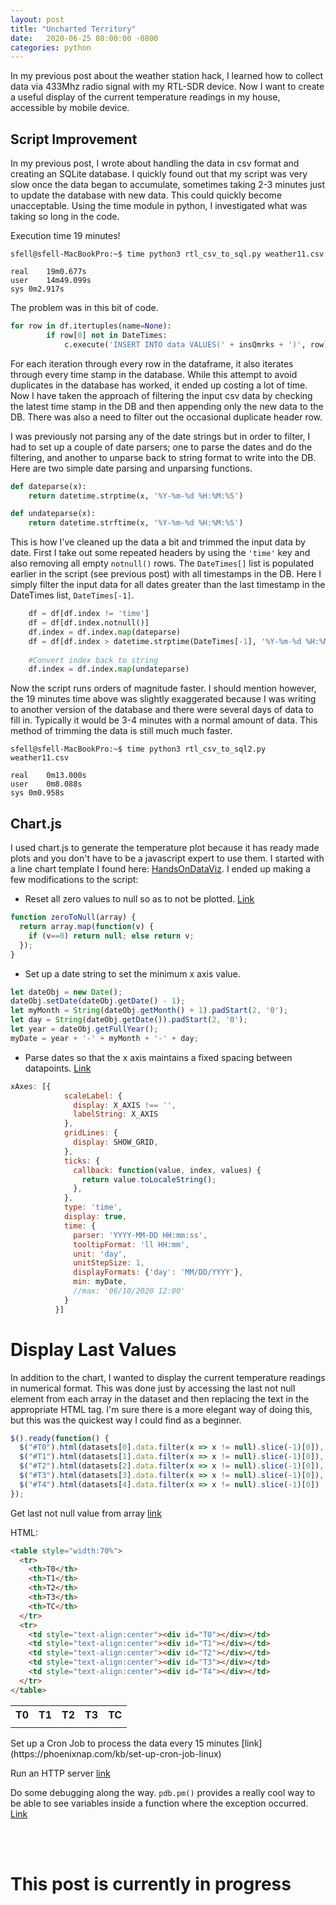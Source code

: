 ```yaml
---
layout: post
title: "Uncharted Territory" 
date:   2020-06-25 08:00:00 -0800
categories: python
---
```


In my previous post about the weather station hack, I learned how to collect data via 433Mhz radio signal with my RTL-SDR device.  Now I want to create a useful display of the current temperature readings in my house, accessible by mobile device.   

## Script Improvement  
In my previous post, I wrote about handling the data in csv format and creating an SQLite database.  I quickly found out that my script was very slow once the data began to accumulate, sometimes taking 2-3 minutes just to update the database with new data.  This could quickly become unacceptable.  Using the time module in python, I investigated what was taking so long in the code. 

Execution time 19 minutes!
```shell
sfell@sfell-MacBookPro:~$ time python3 rtl_csv_to_sql.py weather11.csv

real	19m0.677s
user	14m49.099s
sys	0m2.917s
```

The problem was in this bit of code. 

```python
for row in df.itertuples(name=None): 
        if row[0] not in DateTimes: 
            c.execute('INSERT INTO data VALUES(' + insQmrks + ')', row) 
```
For each iteration through every row in the dataframe, it also iterates through every time stamp in the database.  While this attempt to avoid duplicates in the database has worked, it ended up costing a lot of time.  Now I have taken the approach of filtering the input csv data by checking the latest time stamp in the DB and then appending only the new data to the DB.  There was also a need to filter out the occasional duplicate header row. 

I was previously not parsing any of the date strings but in order to filter, I had to set up a couple of date parsers; one to parse the dates and do the filtering, and another to unparse back to string format to write into the DB. Here are two simple date parsing and unparsing functions.
```python
def dateparse(x):
    return datetime.strptime(x, '%Y-%m-%d %H:%M:%S')

def undateparse(x):
    return datetime.strftime(x, '%Y-%m-%d %H:%M:%S')
```

This is how I've cleaned up the data a bit and trimmed the input data by date.  First I take out some repeated headers by using the `'time'` key and also removing all empty `notnull()` rows.  The `DateTimes[]` list is populated earlier in the script (see previous post) with all timestamps in the DB.  Here I simply filter the input data for all dates greater than the last timestamp in the DateTimes list, `DateTimes[-1]`.
```python
    df = df[df.index != 'time']
    df = df[df.index.notnull()]
    df.index = df.index.map(dateparse)
    df = df[df.index > datetime.strptime(DateTimes[-1], '%Y-%m-%d %H:%M:%S')]
   
    #Convert index back to string
    df.index = df.index.map(undateparse)

```

Now the script runs orders of magnitude faster. I should mention however, the 19 minutes time above was slightly exaggerated because I was writing to another version of the database and there were several days of data to fill in. Typically it would be 3-4 minutes with a normal amount of data. This method of trimming the data is still much much faster.
```shell
sfell@sfell-MacBookPro:~$ time python3 rtl_csv_to_sql2.py weather11.csv

real	0m13.000s
user	0m8.088s
sys	0m0.958s
```

## Chart.js

I used chart.js to generate the temperature plot because it has ready made plots and you don't have to be a javascript expert to use them. I started with a line chart template I found here: [HandsOnDataViz](https://github.com/HandsOnDataViz/chartjs-templates/tree/master/line-chart). I ended up making a few modifications to the script: 

* Reset all zero values to null so as to not be plotted. [Link](https://jsfiddle.net/beaver71/u4wto8z1/)
```javascript
function zeroToNull(array) {
  return array.map(function(v) {
    if (v==0) return null; else return v;
  });
}
```

* Set up a date string to set the minimum x axis value.
```javascript
let dateObj = new Date();
dateObj.setDate(dateObj.getDate() - 1);
let myMonth = String(dateObj.getMonth() + 1).padStart(2, '0');
let day = String(dateObj.getDate()).padStart(2, '0');
let year = dateObj.getFullYear();
myDate = year + '-' + myMonth + '-' + day;
```

* Parse dates so that the x axis maintains a fixed spacing between datapoints. [Link](https://stackoverflow.com/questions/54334676/chart-js-format-date-in-label)
```javascript
xAxes: [{
            scaleLabel: {
              display: X_AXIS !== '',
              labelString: X_AXIS
            },
            gridLines: {
              display: SHOW_GRID,
            },
            ticks: {
              callback: function(value, index, values) {
                return value.toLocaleString();
              },
            },
            type: 'time',
            display: true,
            time: {
              parser: 'YYYY-MM-DD HH:mm:ss',
              tooltipFormat: 'll HH:mm',
              unit: 'day',
              unitStepSize: 1,
              displayFormats: {'day': 'MM/DD/YYYY'},
              min: myDate,
              //max: '06/10/2020 12:00'
            }
          }]
``` 

<script src="https://cdnjs.cloudflare.com/ajax/libs/jquery/3.4.1/jquery.min.js"></script>
  
<!-- Load Chart.js -->
<script src="https://cdnjs.cloudflare.com/ajax/libs/Chart.js/2.8.0/Chart.bundle.min.js"></script>
<script src="https://unpkg.com/chartjs-plugin-colorschemes@0.4.0/dist/chartjs-plugin-colorschemes.min.js"></script>

<!-- Load Data Labels-->
<!-- <script src="https://cdn.jsdelivr.net/npm/chartjs-plugin-datalabels@0.7.0"></script> -->
<!-- Load PapaParse to read csv files -->
<script src="https://cdnjs.cloudflare.com/ajax/libs/PapaParse/5.1.0/papaparse.min.js"></script>
<div><canvas id="chart-container" style="height: 400px; width: 100%"></canvas></div>
<script src="/assets/script.js"></script>

# Display Last Values
In addition to the chart, I wanted to display the current temperature readings in numerical format.  This was done just by accessing the last not null element from each array in the dataset and then replacing the text in the appropriate HTML tag. I'm sure there is a more elegant way of doing this, but this was the quickest way I could find as a beginner.
```javascript
$().ready(function() {
  $("#T0").html(datasets[0].data.filter(x => x != null).slice(-1)[0]),
  $("#T1").html(datasets[1].data.filter(x => x != null).slice(-1)[0]),
  $("#T2").html(datasets[2].data.filter(x => x != null).slice(-1)[0]),
  $("#T3").html(datasets[3].data.filter(x => x != null).slice(-1)[0]),
  $("#T4").html(datasets[4].data.filter(x => x != null).slice(-1)[0])
});
```
Get last not null value from array [link](https://stackoverflow.com/questions/49190873/get-the-last-non-null-element-of-an-array)

HTML:
```HTML
<table style="width:70%">
  <tr>
    <th>T0</th>
    <th>T1</th>
    <th>T2</th>
    <th>T3</th>
    <th>TC</th>
  </tr>
  <tr>
    <td style="text-align:center"><div id="T0"></div></td>
    <td style="text-align:center"><div id="T1"></div></td>
    <td style="text-align:center"><div id="T2"></div></td>
    <td style="text-align:center"><div id="T3"></div></td>
    <td style="text-align:center"><div id="T4"></div></td>
  </tr>
</table> 
```
<table style="width:70%">
  <tr>
    <th>T0</th>
    <th>T1</th>
    <th>T2</th>
    <th>T3</th>
    <th>TC</th>
  </tr>
  <tr>
    <td style="text-align:center"><div id="T0"></div></td>
    <td style="text-align:center"><div id="T1"></div></td>
    <td style="text-align:center"><div id="T2"></div></td>
    <td style="text-align:center"><div id="T3"></div></td>
    <td style="text-align:center"><div id="T4"></div></td>
  </tr>
</table> 
Set up a Cron Job to process the data every 15 minutes [link](https://phoenixnap.com/kb/set-up-cron-job-linux)

Run an HTTP server [link](https://docs.python.org/3/library/http.server.html)

Do some debugging along the way.  `pdb.pm()` provides a really cool way to be able to see variables inside a function where the exception occurred. [Link](https://docs.python.org/3/library/pdb.html)




<br><br>
# This post is currently in progress
